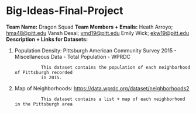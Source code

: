 # Big-Ideas-Final-Project

**Team Name:** Dragon Squad
**Team Members + Emails:** 
Heath Arroyo; hma48@pitt.edu
Vansh Desai; vmd19@pitt.edu
Emily Wick; ekw19@pitt.edu
**Description + Links for Datasets:**
1. Population Density: Pittsburgh American Community Survey 2015 - Miscellaneous Data - Total Population - WPRDC

                 This dataset contains the population of each neighborhood of Pittsburgh recorded  
                 in 2015.

2. Map of Neighborhoods: https://data.wprdc.org/dataset/neighborhoods2

                 This dataset contains a list + map of each neighborhood in the Pittsburgh area
